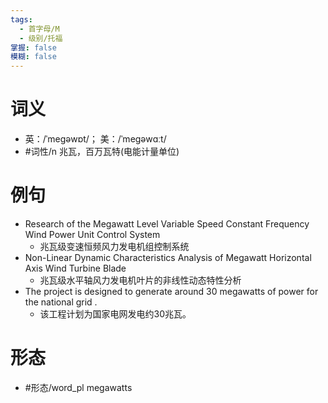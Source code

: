 ```yaml
---
tags:
  - 首字母/M
  - 级别/托福
掌握: false
模糊: false
---
```

# 词义
- 英：/ˈmeɡəwɒt/； 美：/ˈmeɡəwɑːt/
- #词性/n  兆瓦，百万瓦特(电能计量单位)
# 例句
- Research of the Megawatt Level Variable Speed Constant Frequency Wind Power Unit Control System
	- 兆瓦级变速恒频风力发电机组控制系统
- Non-Linear Dynamic Characteristics Analysis of Megawatt Horizontal Axis Wind Turbine Blade
	- 兆瓦级水平轴风力发电机叶片的非线性动态特性分析
- The project is designed to generate around 30 megawatts of power for the national grid .
	- 该工程计划为国家电网发电约30兆瓦。
# 形态
- #形态/word_pl megawatts

